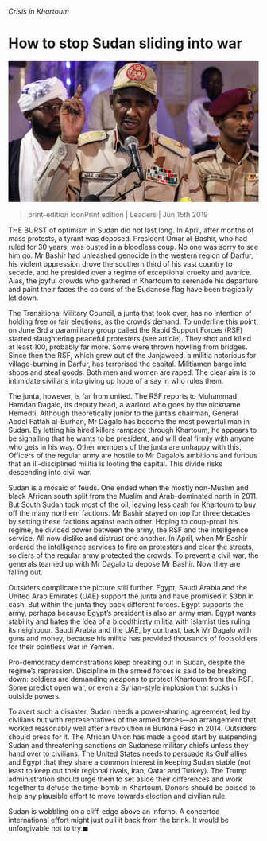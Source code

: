 ###### Crisis in Khartoum

# How to stop Sudan sliding into war 

![image](images/20190615_ldp501.jpg) 

> print-edition iconPrint edition | Leaders | Jun 15th 2019 

THE BURST of optimism in Sudan did not last long. In April, after months of mass protests, a tyrant was deposed. President Omar al-Bashir, who had ruled for 30 years, was ousted in a bloodless coup. No one was sorry to see him go. Mr Bashir had unleashed genocide in the western region of Darfur, his violent oppression drove the southern third of his vast country to secede, and he presided over a regime of exceptional cruelty and avarice. Alas, the joyful crowds who gathered in Khartoum to serenade his departure and paint their faces the colours of the Sudanese flag have been tragically let down. 

The Transitional Military Council, a junta that took over, has no intention of holding free or fair elections, as the crowds demand. To underline this point, on June 3rd a paramilitary group called the Rapid Support Forces (RSF) started slaughtering peaceful protesters (see article). They shot and killed at least 100, probably far more. Some were thrown howling from bridges. Since then the RSF, which grew out of the Janjaweed, a militia notorious for village-burning in Darfur, has terrorised the capital. Militiamen barge into shops and steal goods. Both men and women are raped. The clear aim is to intimidate civilians into giving up hope of a say in who rules them. 

The junta, however, is far from united. The RSF reports to Muhammad Hamdan Dagalo, its deputy head, a warlord who goes by the nickname Hemedti. Although theoretically junior to the junta’s chairman, General Abdel Fattah al-Burhan, Mr Dagalo has become the most powerful man in Sudan. By letting his hired killers rampage through Khartoum, he appears to be signalling that he wants to be president, and will deal firmly with anyone who gets in his way. Other members of the junta are unhappy with this. Officers of the regular army are hostile to Mr Dagalo’s ambitions and furious that an ill-disciplined militia is looting the capital. This divide risks descending into civil war.  

Sudan is a mosaic of feuds. One ended when the mostly non-Muslim and black African south split from the Muslim and Arab-dominated north in 2011. But South Sudan took most of the oil, leaving less cash for Khartoum to buy off the many northern factions. Mr Bashir stayed on top for three decades by setting these factions against each other. Hoping to coup-proof his regime, he divided power between the army, the RSF and the intelligence service. All now dislike and distrust one another. In April, when Mr Bashir ordered the intelligence services to fire on protesters and clear the streets, soldiers of the regular army protected the crowds. To prevent a civil war, the generals teamed up with Mr Dagalo to depose Mr Bashir. Now they are falling out. 

Outsiders complicate the picture still further. Egypt, Saudi Arabia and the United Arab Emirates (UAE) support the junta and have promised it $3bn in cash. But within the junta they back different forces. Egypt supports the army, perhaps because Egypt’s president is also an army man. Egypt wants stability and hates the idea of a bloodthirsty militia with Islamist ties ruling its neighbour. Saudi Arabia and the UAE, by contrast, back Mr Dagalo with guns and money, because his militia has provided thousands of footsoldiers for their pointless war in Yemen. 

Pro-democracy demonstrations keep breaking out in Sudan, despite the regime’s repression. Discipline in the armed forces is said to be breaking down: soldiers are demanding weapons to protect Khartoum from the RSF. Some predict open war, or even a Syrian-style implosion that sucks in outside powers. 

To avert such a disaster, Sudan needs a power-sharing agreement, led by civilians but with representatives of the armed forces—an arrangement that worked reasonably well after a revolution in Burkina Faso in 2014. Outsiders should press for it. The African Union has made a good start by suspending Sudan and threatening sanctions on Sudanese military chiefs unless they hand over to civilians. The United States needs to persuade its Gulf allies and Egypt that they share a common interest in keeping Sudan stable (not least to keep out their regional rivals, Iran, Qatar and Turkey). The Trump administration should urge them to set aside their differences and work together to defuse the time-bomb in Khartoum. Donors should be poised to help any plausible effort to move towards election and civilian rule. 

Sudan is wobbling on a cliff-edge above an inferno. A concerted international effort might just pull it back from the brink. It would be unforgivable not to try.◼ 

